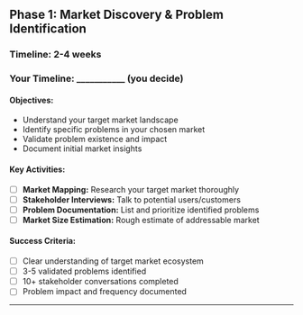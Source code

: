 ## Phase 1: Market Discovery & Problem Identification

### Timeline: 2-4 weeks
### Your Timeline: ___________ (you decide)

#### Objectives:
- Understand your target market landscape
- Identify specific problems in your chosen market
- Validate problem existence and impact
- Document initial market insights

#### Key Activities:
- [ ] **Market Mapping:** Research your target market thoroughly
- [ ] **Stakeholder Interviews:** Talk to potential users/customers
- [ ] **Problem Documentation:** List and prioritize identified problems
- [ ] **Market Size Estimation:** Rough estimate of addressable market

#### Success Criteria:
- [ ] Clear understanding of target market ecosystem
- [ ] 3-5 validated problems identified
- [ ] 10+ stakeholder conversations completed
- [ ] Problem impact and frequency documented

---

